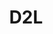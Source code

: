 ---
title: "D2L"
identification: "d2l"
description: "D2L creates products for use in education."
link: "https://www.d2l.com/careers/jobs/"
image: "assets/img/logos/d2l.png"
width: "100px"
members:
  - name: "Tiffany Jiang"
    summary: "Tiffany did her second work term at D2L."
    statement: "She worked on the Brightspace for Parents web app, using Polymer and C#. She had an amazing time there and learned a lot."
    image: "/assets/img/co-op/tiffany.jpg"
---